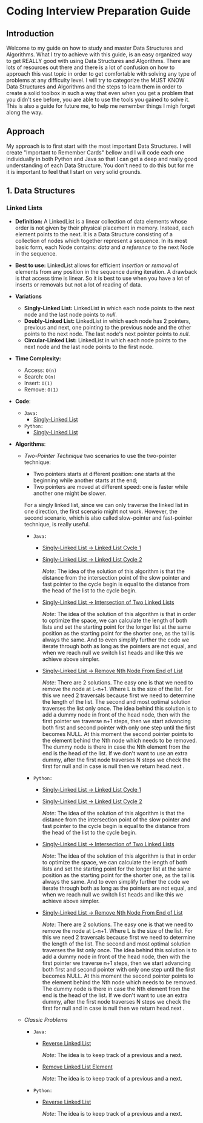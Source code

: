 # Coding Interview Preparation Guide

## Introduction

Welcome to my guide on how to study and master Data Structures and Algorithms. What I try to achieve with this guide, is an easy organized way to get REALLY good with using Data Structures and Algorithms. There are lots of resources out there and there is a lot of confusion on how to approach this vast topic in order to get comfortable with solving any type of problems at any difficulty level. I will try to categorize the MUST KNOW Data Structures and Algorithms and the steps to learn them in order to create a solid toolbox in such a way that even when you get a problem that you didn't see before, you are able to use the tools you gained to solve it.
This is also a guide for future me, to help me remember things I migh forget along the way.

## Approach

My approach is to first start with the most important Data Structures. I will create "Important to Remember Cards" bellow and I will code each one individually in both Python and Java so that I can get a deep and really good understanding of each Data Structure. You don't need to do this but for me it is important to feel that I start on very solid grounds.

## 1. Data Structures

### Linked Lists

- **Definition:** A LinkedList is a linear collection of data elements whose order is not given by their physical placement in memory. Instead, each element points to the next. It is a Data Structure consisting of a collection of nodes which together represent a sequence. In its most basic form, each Node contains: _data_ and _a reference_ to the next Node in the sequence.

- **Best to use:** LinkedList allows for efficient _insertion_ or _removal_ of elements from any position in the sequence during iteration. A drawback is that access time is linear. So it is best to use when you have a lot of inserts or removals but not a lot of reading of data.

- **Variations**

  - **Singly-Linked List:** LinkedList in which each node points to the next node and the last node points to _null_.
  - **Doubly-Linked List:** LinkedList in which each node has 2 pointers, previous and next, one pointing to the previous node and the other points to the next node. The last node's next pointer points to _null_.
  - **Circular-Linked List:** LinkedList in which each node points to the next node and the last node points to the first node.

- **Time Complexity:**

  - Access: `O(n)`
  - Search: `O(n)`
  - Insert: `O(1)`
  - Remove: `O(1)`

- **Code**:

  - `Java:`
    - [Singly-Linked List](https://github.com/andreivisan/interviews/blob/master/datastructures/linkedlist/java/impl/LinkedList.java)
  - `Python:`
    - [Singly-Linked List](https://github.com/andreivisan/interviews/blob/master/datastructures/linkedlist/python/linkedlist.py)

- **Algorithms**:

  - _Two-Pointer Technique_ two scenarios to use the two-pointer technique:

    - Two pointers starts at different position: one starts at the beginning while another starts at the end;
    - Two pointers are moved at different speed: one is faster while another one might be slower.

    For a singly linked list, since we can only traverse the linked list in one direction, the first scenario might not work. However, the second scenario, which is also called slow-pointer and fast-pointer technique, is really useful.

    - `Java:`

      - [Singly-Linked List -> Linked List Cycle 1](https://github.com/andreivisan/interviews/blob/master/datastructures/linkedlist/java/algorithms/twopointer/LinkedListCycle.java)
      - [Singly-Linked List -> Linked List Cycle 2](https://github.com/andreivisan/interviews/blob/master/datastructures/linkedlist/java/algorithms/twopointer/LinkedListCycleII.java)

        _Note_: The idea of the solution of this algorithm is that the distance from the intersection point of the slow pointer and fast pointer to the cycle begin is equal to the distance from the head of the list to the cycle begin.

      - [Singly-Linked List -> Intersection of Two Linked Lists](https://github.com/andreivisan/interviews/blob/master/datastructures/linkedlist/java/algorithms/twopointer/LinkedListIntersection.java)

        _Note_: The idea of the solution of this algorithm is that in order to optimize the space, we can calculate the length of both lists and set the starting point for the longer list at the same position as the starting point for the shorter one, as the tail is always the same. And to even simplify further the code we iterate through both as long as the pointers are not equal, and when we reach null we switch list heads and like this we achieve above simpler.

      - [Singly-Linked List -> Remove Nth Node From End of List](https://github.com/andreivisan/interviews/blob/master/datastructures/linkedlist/java/algorithms/twopointer/RemoveNthNodeFromEnd.java)

        _Note_: There are 2 solutions. The easy one is that we need to remove the node at L-n+1. Where L is the size of the list. For this we need 2 traversals because first we need to determine the length of the list. The second and most optimal solution traverses the list only once. The idea behind this solution is to add a dummy node in front of the head node, then with the first pointer we traverse n+1 steps, then we start advancing both first and second pointer with only one step until the first becomes NULL. At this moment the second pointer points to the element behind the Nth node which needs to be removed. The dummy node is there in case the Nth element from the end is the head of the list. If we don't want to use an extra dummy, after the first node traverses N steps we check the first for null and in case is null then we return head.next .

    - `Python:`

      - [Singly-Linked List -> Linked List Cycle 1](https://github.com/andreivisan/interviews/blob/master/datastructures/linkedlist/python/algorithms/twopointer/linked-list-cycle.py)
      - [Singly-Linked List -> Linked List Cycle 2](https://github.com/andreivisan/interviews/blob/master/datastructures/linkedlist/python/algorithms/twopointer/linked-list-cycle-ii.py)

        _Note_: The idea of the solution of this algorithm is that the distance from the intersection point of the slow pointer and fast pointer to the cycle begin is equal to the distance from the head of the list to the cycle begin.

      - [Singly-Linked List -> Intersection of Two Linked Lists](https://github.com/andreivisan/interviews/blob/master/datastructures/linkedlist/python/algorithms/twopointer/linked-list-intersection.py)

        _Note_: The idea of the solution of this algorithm is that in order to optimize the space, we can calculate the length of both lists and set the starting point for the longer list at the same position as the starting point for the shorter one, as the tail is always the same. And to even simplify further the code we iterate through both as long as the pointers are not equal, and when we reach null we switch list heads and like this we achieve above simpler.

      - [Singly-Linked List -> Remove Nth Node From End of List](https://github.com/andreivisan/interviews/blob/master/datastructures/linkedlist/python/algorithms/twopointer/linked-list-remove-nth-from-end.py)

        _Note_: There are 2 solutions. The easy one is that we need to remove the node at L-n+1. Where L is the size of the list. For this we need 2 traversals because first we need to determine the length of the list. The second and most optimal solution traverses the list only once. The idea behind this solution is to add a dummy node in front of the head node, then with the first pointer we traverse n+1 steps, then we start advancing both first and second pointer with only one step until the first becomes NULL. At this moment the second pointer points to the element behind the Nth node which needs to be removed. The dummy node is there in case the Nth element from the end is the head of the list. If we don't want to use an extra dummy, after the first node traverses N steps we check the first for null and in case is null then we return head.next .

  - _Classic Problems_

    - `Java:`

      - [Reverse Linked List](https://github.com/andreivisan/interviews/blob/master/datastructures/linkedlist/java/algorithms/classic/ReverseLinkedList.java)

        _Note_: The idea is to keep track of a previous and a next.

      - [Remove Linked List Element](https://github.com/andreivisan/interviews/blob/master/datastructures/linkedlist/java/algorithms/classic/RemoveLinkedListElements.java)

        _Note_: The idea is to keep track of a previous and a next.

    - `Python:`

      - [Reverse Linked List](https://github.com/andreivisan/interviews/blob/master/datastructures/linkedlist/python/algorithms/classic/reverse-linked-list.py)

        _Note_: The idea is to keep track of a previous and a next.
